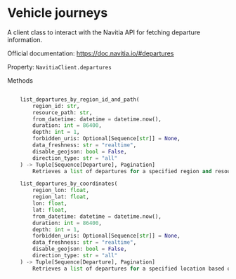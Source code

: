 # Vehicle journeys

A client class to interact with the Navitia API for fetching departure information.

Official documentation: <https://doc.navitia.io/#departures>

Property: `NavitiaClient.departures`

Methods

```python

    list_departures_by_region_id_and_path(
        region_id: str,
        resource_path: str,
        from_datetime: datetime = datetime.now(),
        duration: int = 86400,
        depth: int = 1,
        forbidden_uris: Optional[Sequence[str]] = None,
        data_freshness: str = "realtime",
        disable_geojson: bool = False,
        direction_type: str = "all"
    ) -> Tuple[Sequence[Departure], Pagination]
        Retrieves a list of departures for a specified region and resource path from the Navitia API.

    list_departures_by_coordinates(
        region_lon: float,
        region_lat: float,
        lon: float,
        lat: float,
        from_datetime: datetime = datetime.now(),
        duration: int = 86400,
        depth: int = 1,
        forbidden_uris: Optional[Sequence[str]] = None,
        data_freshness: str = "realtime",
        disable_geojson: bool = False,
        direction_type: str = "all"
    ) -> Tuple[Sequence[Departure], Pagination]
        Retrieves a list of departures for a specified location based on coordinates from the Navitia API.
```
